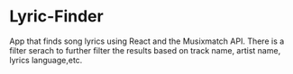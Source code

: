 # Lyric-Finder
App that finds song lyrics using React and the Musixmatch API. There is a filter serach to further filter the results based on track name, artist name, lyrics language,etc.

